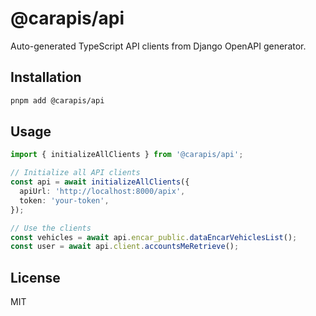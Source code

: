 # @carapis/api

Auto-generated TypeScript API clients from Django OpenAPI generator.

## Installation

```bash
pnpm add @carapis/api
```

## Usage

```typescript
import { initializeAllClients } from '@carapis/api';

// Initialize all API clients
const api = await initializeAllClients({
  apiUrl: 'http://localhost:8000/apix',
  token: 'your-token',
});

// Use the clients
const vehicles = await api.encar_public.dataEncarVehiclesList();
const user = await api.client.accountsMeRetrieve();
```

## License

MIT
